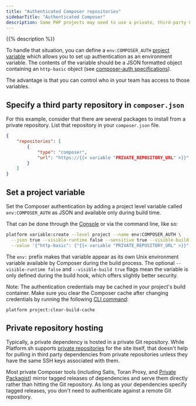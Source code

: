 ```yaml
---
title: "Authenticated Composer repositories"
sidebarTitle: "Authenticated Composer"
description: Some PHP projects may need to use a private, third-party Composer repository in addition to the public Packagist.org repository. Often, such third party repositories require authentication to download packages. These credentials shouldn't be located in the Git repository source code for security reasons.
---
```


{{% description %}}

To handle that situation, you can define a `env:COMPOSER_AUTH` [project variable](../../development/variables/set-variables.md#create-project-variables) which allows you to set up authentication as an environment variable.
The contents of the variable should be a JSON formatted object containing an `http-basic` object (see [composer-auth specifications](https://getcomposer.org/doc/03-cli.md#composer-auth)).

The advantage is that you can control who in your team has access to those variables.

## Specify a third party repository in `composer.json`

For this example, consider that there are several packages to install from a private repository.
List that repository in your `composer.json` file.

```json {location="composer.json"}
{
    "repositories": [
        {
            "type": "composer",
            "url": "https://{{< variable "PRIVATE_REPOSITORY_URL" >}}"
        }
    ]
}
```

## Set a project variable

Set the Composer authentication by adding a project level variable called `env:COMPOSER_AUTH` as JSON and available only during build time.

That can be done through the [Console](/administration/web/_index.md) or via the command line, like so:

```bash
platform variable:create --level project --name env:COMPOSER_AUTH \
  --json true --visible-runtime false --sensitive true --visible-build true \
  --value '{"http-basic": {"{{< variable "PRIVATE_REPOSITORY_URL" >}}": {"username": "{{< variable "USERNAME" >}}", "password": "{{< variable "PASSWORD" >}}"}}}'
```

The `env:` prefix makes that variable appear as its own Unix environment variable available by Composer during the build process.
The optional `--visible-runtime false` and `--visible-build true` flags mean the variable is only defined during the build hook,
which offers slightly better security.

Note: The authentication credentials may be cached in your project's build container.
Make sure you clear the Composer cache after changing credentials by running the following [CLI command](../../administration/cli/_index.md):

```bash
platform project:clear-build-cache
```

## Private repository hosting

Typically, a private dependency is hosted in a private Git repository.
While Platform.sh supports [private repositories](/development/private-repository.md) for the site itself, that doesn't help for pulling in third party dependencies from private repositories unless they have the same SSH keys associated with them.

Most private Composer tools (including Satis, Toran Proxy, and [Private Packagist](https://packagist.com/)) mirror tagged releases of dependencies and serve them directly rather than hitting the Git repository.
As long as your dependencies specify tagged releases, you don't need to authenticate against a remote Git repository.
